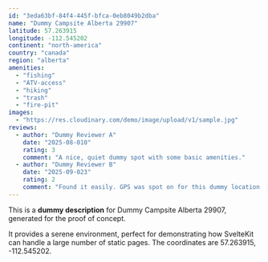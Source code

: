 ```yaml
---
id: "3eda63bf-84f4-445f-bfca-0eb8049b2dba"
name: "Dummy Campsite Alberta 29907"
latitude: 57.263915
longitude: -112.545202
continent: "north-america"
country: "canada"
region: "alberta"
amenities:
  - "fishing"
  - "ATV-access"
  - "hiking"
  - "trash"
  - "fire-pit"
images:
  - "https://res.cloudinary.com/demo/image/upload/v1/sample.jpg"
reviews:
  - author: "Dummy Reviewer A"
    date: "2025-08-010"
    rating: 3
    comment: "A nice, quiet dummy spot with some basic amenities."
  - author: "Dummy Reviewer B"
    date: "2025-09-023"
    rating: 2
    comment: "Found it easily. GPS was spot on for this dummy location."
---
```


This is a **dummy description** for Dummy Campsite Alberta 29907, generated for the proof of concept.

It provides a serene environment, perfect for demonstrating how SvelteKit can handle a large number of static pages. The coordinates are 57.263915, -112.545202.
